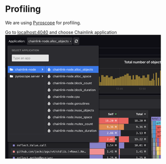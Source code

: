 # Profiling

We are using [Pyroscope]() for profiling.

Go to [localhost:4040](http://localhost:4040) and choose Chainlink application
![img.png](../images/profiling.png)
